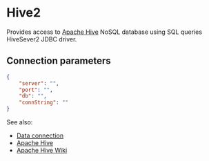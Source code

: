 <!-- TITLE: Hive2 -->
<!-- SUBTITLE: -->

# Hive2

Provides access to [Apache Hive](https://hive.apache.org/) NoSQL database using
SQL queries HiveSever2 JDBC driver.

## Connection parameters

```json
{
    "server": "",
    "port": "",
    "db": "",
    "connString": ""
}
```

See also:

* [Data connection](../data-connection.md)
* [Apache Hive](https://hive.apache.org/)
* [Apache Hive Wiki](https://en.wikipedia.org/wiki/Apache_Hive)
